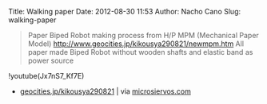 Title: Walking paper
Date: 2012-08-30 11:53
Author: Nacho Cano
Slug: walking-paper

> Paper Biped Robot making process from H/P MPM (Mechanical Paper
> Model)
>  http://www.geocities.jp/kikousya290821/newmpm.htm
>  All paper made Biped Robot without wooden shafts and elastic band as
> power source

!youtube(Jx7nS7_Kf7E)

- [geocities.jp/kikousya290821][] | via [microsiervos.com][]

  [geocities.jp/kikousya290821]: http://www.geocities.jp/kikousya290821/newmpm.htm
    "geocities.jp/kikousya290821"
  [microsiervos.com]: http://www.microsiervos.com/archivo/juegos-y-diversion/robot-de-papel.html
    "Walking paper"
